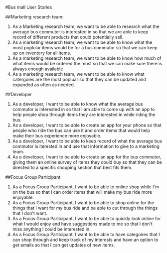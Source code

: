 #Bus mall User Stories

##Marketing research team:

1. As a Marketing research team, we want to be able to research what the average bus commuter is interested in so that we are able to keep record of different products that could potentially sell.
2. As a marketing research team, we want to be able to know what the most poplular items would be for a bus commutor so that we can keep up on inventory for all items. 
3. As a marketing research team, we want to be able to know how much of what items would be ordered the most so that we can make sure there is always enough available
4. As a marketing research team, we want to be able to know what catergoies are the most popluar so that they can be updated and expanded as often as needed.

##Developer

1. As a developer, I want to be able to know what the average bus commutor is interested in so that I am able to come up with an app to help people shop through items they are interested in while riding the bus.
2. As a developer, I want to be able to create an app for your phone so that people who ride the bus can use it and order items that would help make their bus experience more enjoyable. 
3. As a developer, I want to be able to keep record of what the average bus commutor is iterested in and use that information to give to a marketing team.
4. As a developer, I want to be able to create an app for the bus commutor, giving them an online survey of items they could buy so that they can be directed to a specific shopping section that best fits them. 

##Focus Group Participant

1. As a Focus Group Participant, I want to be able to online shop while I'm on the bus so that I can order items that will make my bus ride more enjoyable. 
2. As a Focus Group Participant, I want to be able to shop online for the things that I want for my bus ride and be able to cut through the things that I don't want.
3. As a Focus Group Participant, I want to be able to quickly look online for what I would enjoy and have suggestions made to me so that I don't miss anything I could be interested in.
4. As a Focus Group Participant, I want to be able to have categoires that I can shop through and keep track of my interests and have an option to get emails so that I can get updates of new items. 